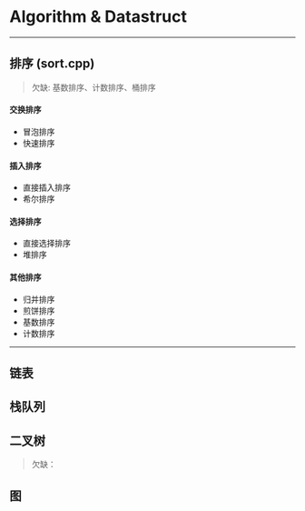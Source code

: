 # Algorithm & Datastruct
***
## 排序 (sort.cpp)
> 欠缺: 基数排序、计数排序、桶排序

#### 交换排序
* 冒泡排序
* 快速排序

#### 插入排序
* 直接插入排序
* 希尔排序

#### 选择排序
* 直接选择排序
* 堆排序

#### 其他排序
* 归并排序
* 煎饼排序
* 基数排序
* 计数排序

***

## 链表
## 栈队列
## 二叉树
> 欠缺：

## 图
